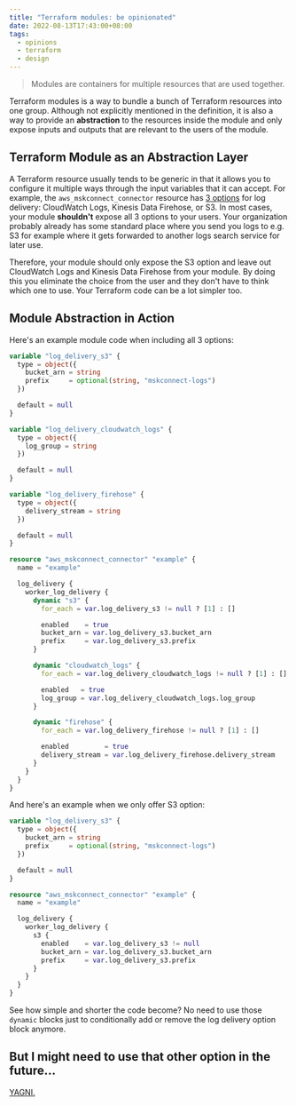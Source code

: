 ```yaml
---
title: "Terraform modules: be opinionated"
date: 2022-08-13T17:43:00+08:00
tags:
  - opinions
  - terraform
  - design
---
```


> Modules are containers for multiple resources that are used together.

Terraform modules is a way to bundle a bunch of Terraform resources into one group. Although not explicitly mentioned in the definition, it is also a way to provide an **abstraction** to the resources inside the module and only expose inputs and outputs that are relevant to the users of the module.

## Terraform Module as an Abstraction Layer

A Terraform resource usually tends to be generic in that it allows you to configure it multiple ways through the input variables that it can accept. For example, the `aws_mskconnect_connector` resource has [3 options](https://registry.terraform.io/providers/hashicorp/aws/latest/docs/resources/mskconnect_connector#worker_log_delivery-configuration-block) for log delivery: CloudWatch Logs, Kinesis Data Firehose, or S3. In most cases, your module **shouldn't** expose all 3 options to your users. Your organization probably already has some standard place where you send you logs to e.g. S3 for example where it gets forwarded to another logs search service for later use.

Therefore, your module should only expose the S3 option and leave out CloudWatch Logs and Kinesis Data Firehose from your module. By doing this you eliminate the choice from the user and they don't have to think which one to use. Your Terraform code can be a lot simpler too.

## Module Abstraction in Action

Here's an example module code when including all 3 options:

```terraform
variable "log_delivery_s3" {
  type = object({
    bucket_arn = string
    prefix     = optional(string, "mskconnect-logs")
  })

  default = null
}

variable "log_delivery_cloudwatch_logs" {
  type = object({
    log_group = string
  })

  default = null
}

variable "log_delivery_firehose" {
  type = object({
    delivery_stream = string
  })

  default = null
}

resource "aws_mskconnect_connector" "example" {
  name = "example"

  log_delivery {
    worker_log_delivery {
      dynamic "s3" {
        for_each = var.log_delivery_s3 != null ? [1] : []

        enabled    = true
        bucket_arn = var.log_delivery_s3.bucket_arn
        prefix     = var.log_delivery_s3.prefix
      }

      dynamic "cloudwatch_logs" {
        for_each = var.log_delivery_cloudwatch_logs != null ? [1] : []

        enabled   = true
        log_group = var.log_delivery_cloudwatch_logs.log_group
      }

      dynamic "firehose" {
        for_each = var.log_delivery_firehose != null ? [1] : []

        enabled         = true
        delivery_stream = var.log_delivery_firehose.delivery_stream
      }
    }
  }
}
```

And here's an example when we only offer S3 option:

```terraform
variable "log_delivery_s3" {
  type = object({
    bucket_arn = string
    prefix     = optional(string, "mskconnect-logs")
  })

  default = null
}

resource "aws_mskconnect_connector" "example" {
  name = "example"

  log_delivery {
    worker_log_delivery {
      s3 {
        enabled    = var.log_delivery_s3 != null
        bucket_arn = var.log_delivery_s3.bucket_arn
        prefix     = var.log_delivery_s3.prefix
      }
    }
  }
}
```

See how simple and shorter the code become? No need to use those `dynamic` blocks just to conditionally add or remove the log delivery option block anymore.

## But I might need to use that other option in the future...

[YAGNI.](https://martinfowler.com/bliki/Yagni.html)

